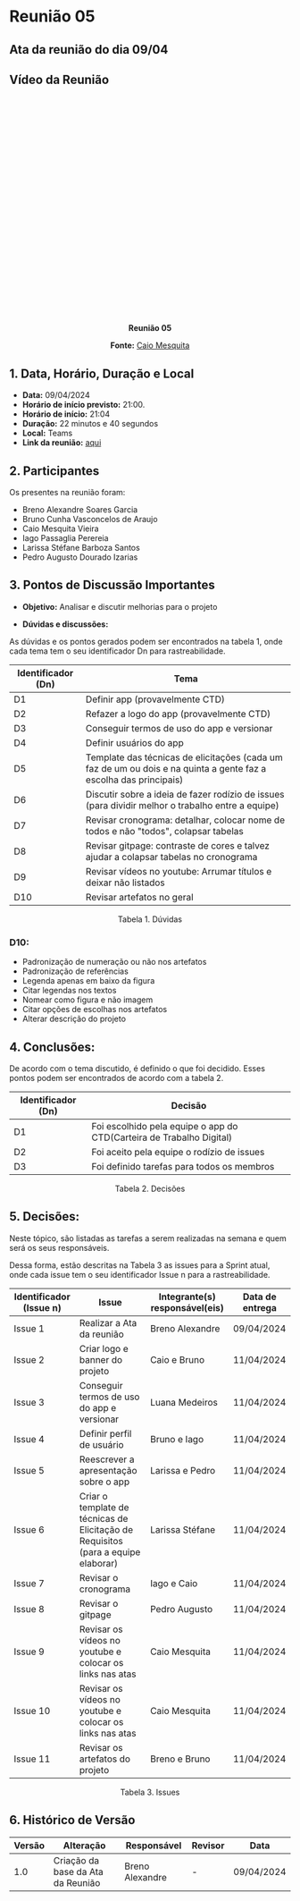 # Reunião 05

## Ata da reunião do dia 09/04

## Vídeo da Reunião

<center>

<iframe width="697" height="392" src="" 
title="Reunião 05 Requisitos g02" frameborder="0" allow="accelerometer; autoplay; clipboard-write; encrypted-media; gyroscope; picture-in-picture; 
web-share" referrerpolicy="strict-origin-when-cross-origin" allowfullscreen></iframe>

**Reunião 05**

**Fonte:** [Caio Mesquita](https://github.com/caiomesvie)
</center>

## 1. Data, Horário, Duração e Local

- **Data:** 09/04/2024
- **Horário de início previsto:** 21:00.
- **Horário de início:** 21:04
- **Duração:** 22 minutos e 40 segundos
- **Local:** Teams 
- **Link da reunião:** [aqui]()

## 2. Participantes

Os presentes na reunião foram:

- Breno Alexandre Soares Garcia
- Bruno Cunha Vasconcelos de Araujo
- Caio Mesquita Vieira
- Iago Passaglia Perereia
- Larissa Stéfane Barboza Santos
- Pedro Augusto Dourado Izarias

## 3. Pontos de Discussão Importantes

- **Objetivo:** Analisar e discutir melhorias para o projeto

- **Dúvidas e discussões:**

As dúvidas e os pontos gerados podem ser encontrados na tabela 1, onde cada tema tem o seu identificador Dn para rastreabilidade.

| Identificador (Dn) | Tema                                                                                                              |
| ------------------ | ----------------------------------------------------------------------------------------------------------------- |
| D1                 | Definir app (provavelmente CTD)                                                                                   |
| D2                 | Refazer a logo do app (provavelmente CTD)                                                                         |
| D3                 | Conseguir termos de uso do app e versionar                                                                        |
| D4                 | Definir usuários do app                                                                                           |
| D5                 | Template das técnicas de elicitações (cada um faz de um ou dois e na quinta a gente faz a escolha das principais) |
| D6                 | Discutir sobre a ideia de fazer rodízio de issues (para dividir melhor o trabalho entre a equipe)                 |
| D7                 | Revisar cronograma: detalhar, colocar nome de todos e não "todos", colapsar tabelas                               |
| D8                 | Revisar gitpage: contraste de cores e talvez ajudar a colapsar tabelas no cronograma                              |
| D9                 | Revisar vídeos no youtube: Arrumar títulos e deixar não listados                                                  |
| D10                | Revisar artefatos no geral                                                                                        |

<p align="center"> Tabela 1. Dúvidas </p>

### **D10:**
* Padronização de numeração ou não nos artefatos
* Padronização de referências
* Legenda apenas em baixo da figura
* Citar legendas nos textos
* Nomear como figura e não imagem
* Citar opções de escolhas nos artefatos
* Alterar descrição do projeto


## 4. Conclusões: 

De acordo com o tema discutido, é definido o que foi decidido. Esses pontos podem ser encontrados de acordo com a tabela 2.

| Identificador (Dn) | Decisão                                                              |
| ------------------ | -------------------------------------------------------------------- |
| D1                 | Foi escolhido pela equipe o app do CTD(Carteira de Trabalho Digital) |
| D2                 | Foi aceito pela equipe o rodízio de issues                           |
| D3                 | Foi definido tarefas para todos os membros                           |

<p align="center"> Tabela 2. Decisões </p>

## 5. Decisões:

Neste tópico, são listadas as tarefas a serem realizadas na semana e quem será os seus responsáveis.

Dessa forma, estão descritas na Tabela 3 as issues para a Sprint atual, onde cada issue tem o seu identificador Issue n para a rastreabilidade.

| Identificador (Issue n) | Issue                                                                             | Integrante(s) responsável(eis) | Data de entrega |
| ----------------------- | --------------------------------------------------------------------------------- | ------------------------------ | --------------- |
| Issue 1                 | Realizar a Ata da reunião                                                         | Breno Alexandre                | 09/04/2024      |
| Issue 2                 | Criar logo e banner do projeto                                                    | Caio e Bruno                   | 11/04/2024      |
| Issue 3                 | Conseguir termos de uso do app e versionar                                        | Luana Medeiros                 | 11/04/2024      |
| Issue 4                 | Definir perfil de usuário                                                         | Bruno e Iago                   | 11/04/2024      |
| Issue 5                 | Reescrever a apresentação sobre o app                                             | Larissa e Pedro                | 11/04/2024      |
| Issue 6                 | Criar o template de técnicas de Elicitação de Requisitos (para a equipe elaborar) | Larissa Stéfane                | 11/04/2024      |
| Issue 7                 | Revisar o cronograma                                                              | Iago e Caio                    | 11/04/2024      |
| Issue 8                 | Revisar o gitpage                                                                 | Pedro Augusto                  | 11/04/2024      |
| Issue 9                 | Revisar os vídeos no youtube e colocar os links nas atas                          | Caio Mesquita                  | 11/04/2024      |
| Issue 10                | Revisar os vídeos no youtube e colocar os links nas atas                          | Caio Mesquita                  | 11/04/2024      |
| Issue 11                | Revisar os artefatos do projeto                                                   | Breno e Bruno                  | 11/04/2024      |

<p align="center"> Tabela 3. Issues</p>


## 6. Histórico de Versão

| Versão | Alteração                         | Responsável     | Revisor | Data       |
| ------ | --------------------------------- | --------------- | ------- | ---------- |
| 1.0    | Criação da base da Ata da Reunião | Breno Alexandre | -       | 09/04/2024 |
